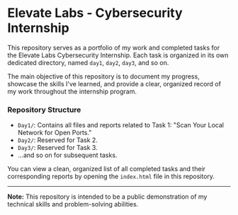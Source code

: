# Elevate Labs - Cybersecurity Internship

This repository serves as a portfolio of my work and completed tasks for the Elevate Labs Cybersecurity Internship. Each task is organized in its own dedicated directory, named `day1`, `day2`, `day3`, and so on.

The main objective of this repository is to document my progress, showcase the skills I've learned, and provide a clear, organized record of my work throughout the internship program.

### Repository Structure

* `Day1/`: Contains all files and reports related to Task 1: "Scan Your Local Network for Open Ports."
* `Day2/`: Reserved for Task 2.
* `Day3/`: Reserved for Task 3.
* ...and so on for subsequent tasks.

You can view a clean, organized list of all completed tasks and their corresponding reports by opening the `index.html` file in this repository.

---

**Note:** This repository is intended to be a public demonstration of my technical skills and problem-solving abilities.
